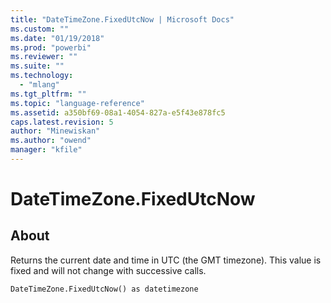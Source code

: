 ```yaml
---
title: "DateTimeZone.FixedUtcNow | Microsoft Docs"
ms.custom: ""
ms.date: "01/19/2018"
ms.prod: "powerbi"
ms.reviewer: ""
ms.suite: ""
ms.technology: 
  - "mlang"
ms.tgt_pltfrm: ""
ms.topic: "language-reference"
ms.assetid: a350bf69-08a1-4054-827a-e5f43e878fc5
caps.latest.revision: 5
author: "Minewiskan"
ms.author: "owend"
manager: "kfile"
---
```

# DateTimeZone.FixedUtcNow

  
## About  
Returns the current date and time in UTC (the GMT timezone). This value is fixed and will not change with successive calls.  
  
```  
DateTimeZone.FixedUtcNow() as datetimezone  
```  
